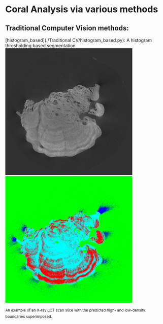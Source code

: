 # Coral Analysis via various methods
## Traditional Computer Vision methods:
[histogram_based](./Traditional CV/histogram_based.py): A histogram thresholding based segmentation
<img src="https://github.com/SimonZeng7108/Coral_Analysis/blob/main/image_denoised.jpg" width="400" height="400">
<img src="https://github.com/SimonZeng7108/Coral_Analysis/blob/main/Traditional%20CV/histogram.png" width="400" height="400">

<sup>An example of an X-ray µCT scan slice with the predicted high- and low-density boundaries superimposed.</sup>

